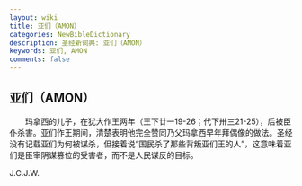```yaml
---
layout: wiki
title: 亚们（AMON）
categories: NewBibleDictionary
description: 圣经新词典: 亚们（AMON）
keywords: 亚们, AMON
comments: false
---
```


## 亚们（AMON）

　　玛拿西的儿子，在犹大作王两年（王下廿一19-26；代下卅三21-25），后被臣仆杀害。亚们作王期间，清楚表明他完全赞同乃父玛拿西早年拜偶像的做法。圣经没有记载亚们为何被谋杀，但接着说“国民杀了那些背叛亚们王的人”，这意味着亚们是臣宰阴谋篡位的受害者，而不是人民谋反的目标。

J.C.J.W.






